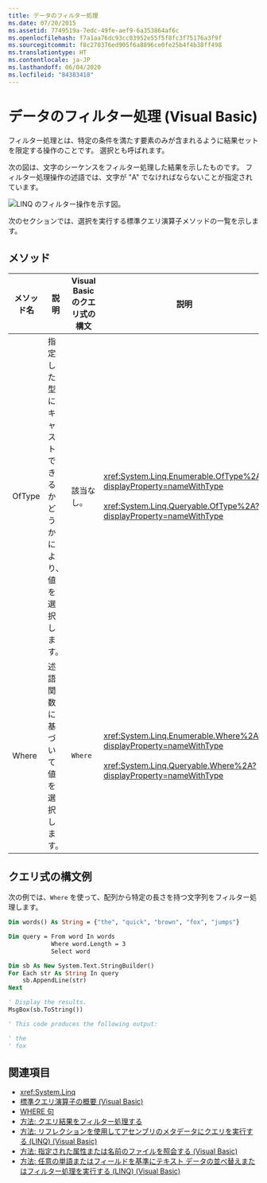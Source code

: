 ```yaml
---
title: データのフィルター処理
ms.date: 07/20/2015
ms.assetid: 7749519a-7edc-49fe-aef9-6a353864af6c
ms.openlocfilehash: f7a1aa76dc93cc03952e55f5f8fc3f75176a3f9f
ms.sourcegitcommit: f8c270376ed905f6a8896ce0fe25b4f4b38ff498
ms.translationtype: HT
ms.contentlocale: ja-JP
ms.lasthandoff: 06/04/2020
ms.locfileid: "84383418"
---
```

# <a name="filtering-data-visual-basic"></a>データのフィルター処理 (Visual Basic)

フィルター処理とは、特定の条件を満たす要素のみが含まれるように結果セットを限定する操作のことです。 選択とも呼ばれます。

次の図は、文字のシーケンスをフィルター処理した結果を示したものです。 フィルター処理操作の述語では、文字が "A" でなければならないことが指定されています。

![LINQ のフィルター操作を示す図。](./media/filtering-data/linq-filter-operation.png)

次のセクションでは、選択を実行する標準クエリ演算子メソッドの一覧を示します。

## <a name="methods"></a>メソッド

|メソッド名|説明|Visual Basic のクエリ式の構文|説明|
|-----------------|-----------------|------------------------------------------|----------------------|
|OfType|指定した型にキャストできるかどうかにより、値を選択します。|該当なし。|<xref:System.Linq.Enumerable.OfType%2A?displayProperty=nameWithType><br /><br /> <xref:System.Linq.Queryable.OfType%2A?displayProperty=nameWithType>|
|Where|述語関数に基づいて値を選択します。|`Where`|<xref:System.Linq.Enumerable.Where%2A?displayProperty=nameWithType><br /><br /> <xref:System.Linq.Queryable.Where%2A?displayProperty=nameWithType>|

## <a name="query-expression-syntax-example"></a>クエリ式の構文例

次の例では、`Where` を使って、配列から特定の長さを持つ文字列をフィルター処理します。

```vb
Dim words() As String = {"the", "quick", "brown", "fox", "jumps"}

Dim query = From word In words
            Where word.Length = 3
            Select word

Dim sb As New System.Text.StringBuilder()
For Each str As String In query
    sb.AppendLine(str)
Next

' Display the results.
MsgBox(sb.ToString())

' This code produces the following output:

' the
' fox
```

## <a name="see-also"></a>関連項目

- <xref:System.Linq>
- [標準クエリ演算子の概要 (Visual Basic)](standard-query-operators-overview.md)
- [WHERE 句](../../../language-reference/queries/where-clause.md)
- [方法: クエリ結果をフィルター処理する](../../language-features/linq/how-to-filter-query-results-by-using-linq.md)
- [方法: リフレクションを使用してアセンブリのメタデータにクエリを実行する (LINQ) (Visual Basic)](how-to-query-an-assembly-s-metadata-with-reflection-linq.md)
- [方法: 指定された属性または名前のファイルを照会する (Visual Basic)](how-to-query-for-files-with-a-specified-attribute-or-name.md)
- [方法: 任意の単語またはフィールドを基準にテキスト データの並べ替えまたはフィルター処理を実行する (LINQ) (Visual Basic)](how-to-sort-or-filter-text-data-by-any-word-or-field-linq.md)
